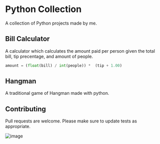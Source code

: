 # Python Collection


A collection of Python projects made by me.




## Bill Calculator

A calculator which calculates the amount paid per person given the total bill, tip precentage, and amount of people. 

```python
amount = (float(bill) / int(people)) *  (tip + 1.00)
```

## Hangman

A traditional game of Hangman made with python. 



## Contributing
Pull requests are welcome. Please make sure to update tests as appropriate.



![image](https://github.com/Iced-code/Py_Collection/blob/main/mojave.jpg?raw=true)
